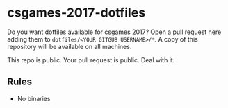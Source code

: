 # csgames-2017-dotfiles

Do you want dotfiles available for csgames 2017? Open a pull request here adding them to ``dotfiles/<YOUR GITGUB USERNAME>/*``. A copy of this repository will be available on all machines.

This repo is public. Your pull request is public. Deal with it.


## Rules
 - No binaries
